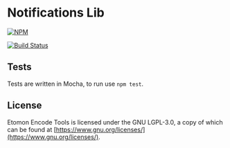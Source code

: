 # Notifications Lib

[![NPM](https://nodei.co/npm/@thirdact/notifications.png)](https://nodei.co/npm/@thirdact/notifications/)

[![Build Status](https://travis-ci.com/ThirdAct-Open-Source/notifications.svg?branch=master)](https://travis-ci.com/ThirdAct-Open-Source/notifications)

## Tests

Tests are written in Mocha, to run use `npm test`.

## License

Etomon Encode Tools is licensed under the GNU LGPL-3.0, a copy of which can be found at [https://www.gnu.org/licenses/](https://www.gnu.org/licenses/).
